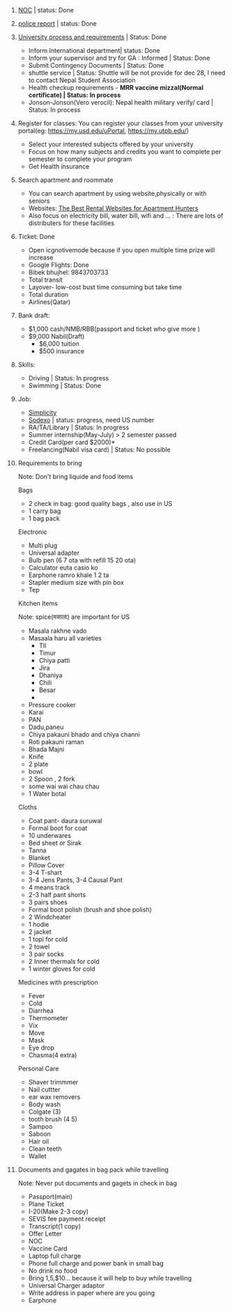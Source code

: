 1. [NOC](https://noc.moest.gov.np/profile) | status: Done
2. [police report](https://opcr.nepalpolice.gov.np/#/login) | status: Done
3. [University process and requirements](https://www.usd.edu/Admissions-and-Aid/International-Admissions/International-Graduate-Student-Checklist) | Status: Done
    * Inform International department| status: Done
    * Inform your supervisor and try for GA : Informed  | Status: Done
    * Submit Contingency Documents | Status: Done
    * shuttle service | Status: Shuttle will be not provide for dec 28, I need to contact Nepal Student Association
    * Health checkup requirements - **MRR vaccine mizzal(Normal certificate) | Status: In process**
    * Jonson-Jonson(Vero verocil): Nepal health military verify/ card | Status: In process


4. Register for classes: You can register your classes from your university portal(eg: https://my.usd.edu/uPortal, https://my.utpb.edu/)
    - Select your interested subjects offered by your university
    - Focus on how many subjects and credits you want to complete per semester to complete your program
    - Get Health insurance
5. Search apartment and roommate
    - You can search apartment by using website,physically or with seniors
    - Websites: [The Best Rental Websites for Apartment Hunters](https://www.apartmenttherapy.com/best-rental-websites-36699873)
    - Also focus on electricity bill, water bill, wifi and  ... : There are lots of distributers for these facilities
6. Ticket: Done
    * Open icgnotivemode because if you open multiple time prize will increase
    * Google Flights: Done
    * Bibek bhujhel: 9843703733
    * Total transit
    * Layover- low-cost bust time consuming but take time
    * Total duration
    * Airlines(Qatar)
7. Bank draft: 
    * $1,000 cash/NMB/RBB(passport and ticket who give more )
    * $9,000 Nabil(Draft)
       * $6,000 tuition
       * $500 insurance
8. Skills:
    * Driving | Status: In progress
    * Swimming | Status: Done
 
   
9. Job:
    * [Simplicity](https://www.symplicity.com/?fbclid=IwAR2kD8iglqa3rhMBSsuIsW0gb6DzPBofka8D8nXGNNqnPOOhGmUhWtXXEIM)
    * [Sodexo](https://login.icims.com/u/login/identifier?state=hqFo2SA2bWJhNDRhUHlJTXNxRTEybG4yUklsZlhWZ1Z6OFBHNqFur3VuaXZlcnNhbC1sb2dpbqN0aWTZIDctc1ZVaEZ4MzRsQmUtTkg0bW1oTFVsbG9NWHFwdlByo2NpZNkgS0pBOTVEeEhPUE5PNTZVYU5SZFJZNTdwem42Q01IY22lb3JnaWS0b3JnX3lwSERZQVdBU01vR200b0enb3JnbmFtZaZzb2RleG8) | status: progress, need US number
    * RA/TA/Library | Status: In progress
    * Summer internship(May-July) > 2 semester passed
    * Credit Card(per card $2000)*
    * Freelancing(Nabil visa card) | Status: No possible
   
10. Requirements to bring

    Note: Don't bring liquide and food items
    
    Bags
   
    * 2 check in bag: good quality bags , also use in US
    * 1 carry bag
    * 1 bag pack
    
    Electronic 
   
    * Multi plug 
    * Universal adapter 
    * Bulb pen (6 7 ota with refill 15 20 ota)
    * Calculator euta casio ko
    * Earphone ramro khale 1 2 ta
    * Stapler medium size with pin box
    * Tep
    
    Kitchen Items
    
    Note: spice(मसाला) are important for US
    
    * Masala rakhne vado
    * Masaala haru all varieties 
        * TIl
        * Timur
        * Chiya patti
        * Jira 
        * Dhaniya
        * Chili
        * Besar
        * 
    * Pressure cooker
    * Karai
    * PAN
    * Dadu,paneu
    * Chiya pakauni bhado and chiya channi
    * Roti pakauni raman
    * Bhada Majni
    * Knife
    * 2 plate
    * bowl
    * 2 Spoon , 2 fork
    * some wai wai chau chau
    *  1 Water botal
    
    Cloths
    
    * Coat pant- daura suruwal
    * Formal boot for coat
    * 10 underwares
    * Bed sheet or Sirak
    * Tanna
    * Blanket
    * Pillow Cover
    * 3-4 T-shart
    * 3-4 Jens Pants, 3-4 Causal Pant
    * 4 means track
    * 2-3 half pant shorts
    * 3 pairs shoes
    * Formal boot polish (brush and  shoe polish)
    * 2 Windcheater 
    * 1 hodie
    * 2 jacket
    * 1 topi for cold
    * 2 towel
    * 3 pair socks
    * 2 Inner thermals for cold
    * 1 winter gloves for cold
    
    Medicines with prescription 
    * Fever
    * Cold
    * Diarrhea
    * Thermometer
    * Vix
    * Move
    * Mask
    * Eye drop
    * Chasma(4 extra)

    
    Personal Care
    
    * Shaver trimmmer 
    * Nail cuttter
    * ear wax removers
    * Body wash
    * Colgate (3)
    * tooth brush (4 5)
    * Sampoo
    * Saboon
    * Hair oil
    * Clean teeth
    * Wallet
    
11. Documents and gagates in bag pack while travelling 

    Note: Never put documents and gagets in check in bag

    * Passport(main)
    * Plane Ticket
    * I-20(Make 2-3 copy)
    * SEVIS  fee payment receipt
    * Transcript(1 copy)
    * Offer Letter
    * NOC
    * Vaccine Card
    * Laptop full charge
    * Phone full charge and power bank in small bag
    * No drink no food
    * Bring $1,$5,$10... because it will help to buy while travelling
    * Universal Charger adaptor
    * Write address in paper where are you going
    * Earphone

